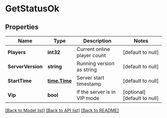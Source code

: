 # GetStatusOk

## Properties
Name | Type | Description | Notes
------------ | ------------- | ------------- | -------------
**Players** | **int32** | Current online player count | [default to null]
**ServerVersion** | **string** | Running version as string | [default to null]
**StartTime** | [**time.Time**](time.Time.md) | Server start timestamp | [default to null]
**Vip** | **bool** | If the server is in VIP mode | [optional] [default to null]

[[Back to Model list]](../README.md#documentation-for-models) [[Back to API list]](../README.md#documentation-for-api-endpoints) [[Back to README]](../README.md)


